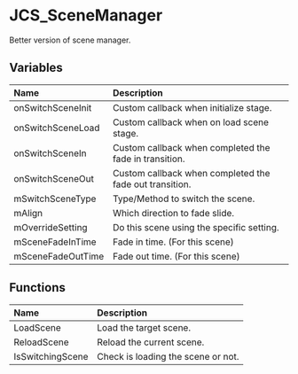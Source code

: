 # JCS_SceneManager

Better version of scene manager.

## Variables

| Name              | Description                                             |
|:------------------|:--------------------------------------------------------|
| onSwitchSceneInit | Custom callback when initialize stage.                  |
| onSwitchSceneLoad | Custom callback when on load scene stage.               |
| onSwitchSceneIn   | Custom callback when completed the fade in transition.  |
| onSwitchSceneOut  | Custom callback when completed the fade out transition. |
| mSwitchSceneType  | Type/Method to switch the scene.                        |
| mAlign            | Which direction to fade slide.                          |
| mOverrideSetting  | Do this scene using the specific setting.               |
| mSceneFadeInTime  | Fade in time. (For this scene)                          |
| mSceneFadeOutTime | Fade out time. (For this scene)                         |

## Functions

| Name             | Description                        |
|:-----------------|:-----------------------------------|
| LoadScene        | Load the target scene.             |
| ReloadScene      | Reload the current scene.          |
| IsSwitchingScene | Check is loading the scene or not. |
